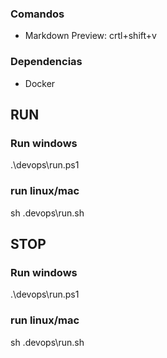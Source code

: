 ### Comandos

- Markdown Preview: crtl+shift+v

### Dependencias

- Docker

## RUN

### Run windows

.\devops\run.ps1

### run linux/mac

sh .devops\run.sh

## STOP

### Run windows

.\devops\run.ps1

### run linux/mac

sh .devops\run.sh
